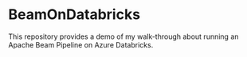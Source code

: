 # BeamOnDatabricks
This repository provides a demo of my walk-through about running an Apache Beam Pipeline on Azure Databricks.
